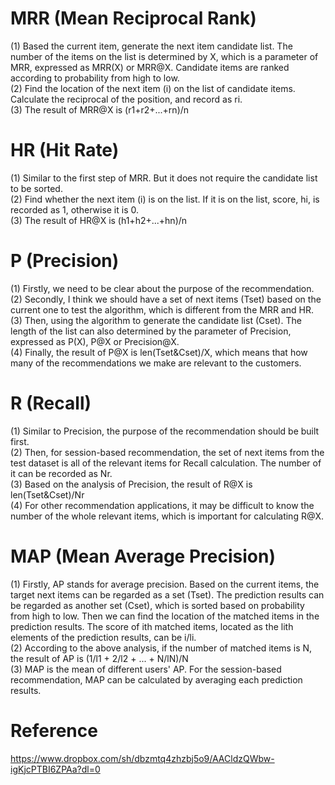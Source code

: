 # MRR (Mean Reciprocal Rank)
(1) Based the current item, generate the next item candidate list. The number of the items on the list is determined by X, which is a parameter of MRR, expressed as MRR(X) or MRR@X. Candidate items are ranked according to probability from high to low.  
(2) Find the location of the next item (i) on the list of candidate items. Calculate the reciprocal of the position, and record as ri.  
(3) The result of MRR@X is (r1+r2+...+rn)/n  

# HR (Hit Rate)
(1) Similar to the first step of MRR. But it does not require the candidate list to be sorted.  
(2) Find whether the next item (i) is on the list. If it is on the list, score, hi, is recorded as 1, otherwise it is 0.  
(3) The result of HR@X is (h1+h2+...+hn)/n  

# P (Precision)
(1) Firstly, we need to be clear about the purpose of the recommendation.  
(2) Secondly, I think we should have a set of next items (Tset) based on the current one to test the algorithm, which is different from the MRR and HR.  
(3) Then, using the algorithm to generate the candidate list (Cset). The length of the list can also determined by the parameter of Precision, expressed as P(X), P@X or Precision@X.  
(4) Finally, the result of P@X is len(Tset&Cset)/X, which means that how many of the recommendations we make are relevant to the customers.  

# R (Recall)
(1) Similar to Precision, the purpose of the recommendation should be built first.  
(2) Then, for session-based recommendation, the set of next items from the test dataset is all of the relevant items for Recall calculation. The number of it can be recorded as Nr.  
(3) Based on the analysis of Precision, the result of R@X is len(Tset&Cset)/Nr  
(4) For other recommendation applications, it may be difficult to know the number of the whole relevant items, which is important for calculating R@X.  

# MAP (Mean Average Precision)
(1) Firstly, AP stands for average precision. Based on the current items, the target next items can be regarded as a set (Tset). The prediction results can be regarded as another set (Cset), which is sorted based on probability from high to low. Then we can find the location of the matched items in the prediction results. The score of ith matched items, located as the lith elements of the prediction results, can be i/li.  
(2) According to the above analysis, if the number of matched items is N, the result of AP is (1/l1 + 2/l2 + ... + N/lN)/N  
(3) MAP is the mean of different users' AP. For the session-based recommendation, MAP can be calculated by averaging each prediction results.  

# Reference
https://www.dropbox.com/sh/dbzmtq4zhzbj5o9/AACldzQWbw-igKjcPTBI6ZPAa?dl=0  
